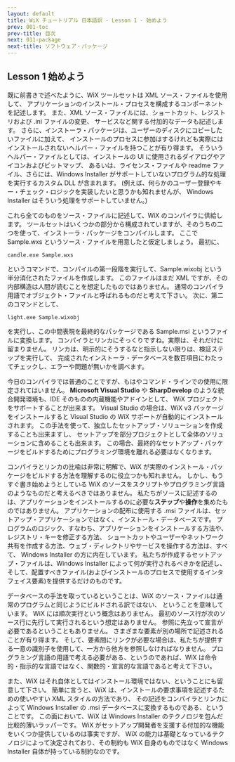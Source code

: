 ```yaml
---
layout: default
title: WiX チュートリアル 日本語訳 - Lesson 1 - 始めよう
prev: 001-toc
prev-title: 目次
next: 011-package
next-title: ソフトウェア・パッケージ
---
```

## Lesson 1 始めよう

既に前書きで述べたように、WiX ツールセットは XML ソース・ファイルを使用して、
アプリケーションのインストール・プロセスを構成するコンポーネントを記述します。
また、XML ソース・ファイルには、ショートカット、レジストリおよび .ini ファイルの変更、
サービスなど関する付加的なデータも記述します。
さらに、インストーラ・パッケージは、ユーザーのディスクにコピーしたいファイルに加えて、
インストールのプロセスに参加はするけれども実際にはインストールされないヘルパー・ファイルを持つことが有り得ます。
そういうヘルパー・ファイルとしては、インストールの UI に使用されるダイアログやアイコンおよびビットマップ、
あるいは、ライセンス・ファイルや readme ファイル、さらには、Windows Installer 
がサポートしていないプログラム的な処理を実行するカスタム DLL が含まれます。
(例えば、何らかのユーザー登録やキー・チェック・ロジックを実装したいと思うかも知れませんが、
Windows Installer はそういう処理をサポートしていません。)

これら全てのものをソース・ファイルに記述して、WiX のコンパイラに供給します。
ツールセットはいくつかの部分から構成されていますが、そのうちの二つを使って、インストーラ・パッケージをコンパイルします。
ここで Sample.wxs というソース・ファイルを用意したと仮定しましょう。
最初に、

    candle.exe Sample.wxs

というコマンドで、コンパイルの第一段階を実行して、Sample.wixobj という半分消化されたファイルを作成します。
このファイルはまだ XML ですが、その内部構造は人間が読むことを想定したものではありません。
通常のコンパイラ用語でオブジェクト・ファイルと呼ばれるものだと考えて下さい。
次に、第二のコマンドとして、

    light.exe Sample.wixobj

を実行し、この中間表現を最終的なパッケージである Sample.msi というファイルに変換します。
コンパイラとリンカにそっくりですね。実際は、それだけに留まりません。
リンカは、明示的にそうするなと指示しない限りは、検証ステップを実行して、
完成されたインストーラ・データベースを数百項目にわたってチェックし、エラーや問題が無いかを調べます。

今日のコンパイラでは普通のことですが、もはやコマンド・ラインでの使用に限定されてはいません。
**Microsoft Visual Studio** や **SharpDevelop** のような統合開発環境も、IDE そのものの内蔵機能やアドインとして、
WiX プロジェクトをサポートすることが出来ます。
Visual Studio の場合は、WiX v3 パッケージをインストールすると Visual Studio の WiX サポートが自動的にインストールされます。
この手法を使って、独立したセットアップ・ソリューションを作成することも出来ますし、
セットアップを部分プロジェクトとして全体のソリューションに含めることも出来ます。
この場合、最終的なセットアップ・パッケージをビルドするためにプログラミング環境を離れる必要はなくなります。

コンパイラとリンカの比喩は非常に明解で、WiX が実際のインストール・パッケージをビルドする方法を理解するのに役立つかも知れません。
しかし、もうすぐ書き始めようとしている WiX のソースをスクリプトやプログラミング言語のようなものだと考えるべきではありません。
私たちがソースに記述するのは、アプリケーションをインストールするのに必要な**ステップ**や**操作**を集めたものではありません。
アプリケーションの配布に使用する .msi ファイルは、セットアップ・アプリケーションではなく、インストール・データベースです。
プログラムのロジック、すなわち、アプリケーションをインストールする方法や、レジストリ・キーを修正する方法、
ショートカットやユーザーやネットワーク共有を作成する方法、ウェブ・ディレクトリやサービスを操作する方法は、すべて、
Windows Installer の方に内在しています。
私たちが作成するセットアップ・ファイルは、Windows Installer によって何が実行されるべきかを記述し、
そして、配置すべきファイル(およびインストールのプロセスで使用するインタフェイス要素)を提供するだけのものです。

データベースの手法を取っているということは、WiX のソース・ファイルは通常のプログラムと同じようにビルドされる訳ではない、
ということを意味しています。
WiX には順次実行という概念はありません。
最初のソース行が次のソース行に先行して実行されるという想定はありません。
参照に先立って宣言が必要であるということもありません。
さまざまな要素が別の場所で記述されることが有り得ます。
そして、要素間にリンクが必要な場合は、私たちが提供する一意の識別子を使用して、一方から他方を参照しなければなりません。
プログラミング言語の用語で考える必要がある、というのであれば、WiX は命令的・指示的な言語ではなく、関数的・宣言的な言語であると考えて下さい。

また、WiX はそれ自体としてはインストール環境ではない、ということにも留意して下さい。
簡単に言うと、WiX は、インストールの要求事項を記述するための使いやすい XML スタイルの方法であり、
その記述をコンパイラとリンカによって Windows Installer の .msi データベースに変換するものである、ということです。
この面において、WiX は Windows Installer のテクノロジを包んだ比較的薄いラッパーです。
WiX がセットアップ開発者を支援する付加的な機能をいくつか提供しているのは事実ですが、
WiX の能力は基礎となっているテクノロジによって決定されており、その制約も WiX 自身のものではなく 
Windows Installer 自体が持っている制約なのです。